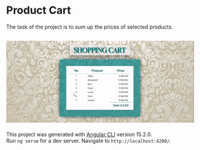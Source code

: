 # Product Cart



The task of the project is to sum up the prices of selected products.

## ![preview](./shopping-cart-gif.gif)

This project was generated with [Angular CLI](https://github.com/angular/angular-cli) version 15.2.0.
<br>
Run `ng serve` for a dev server. Navigate to `http://localhost:4200/`. 
